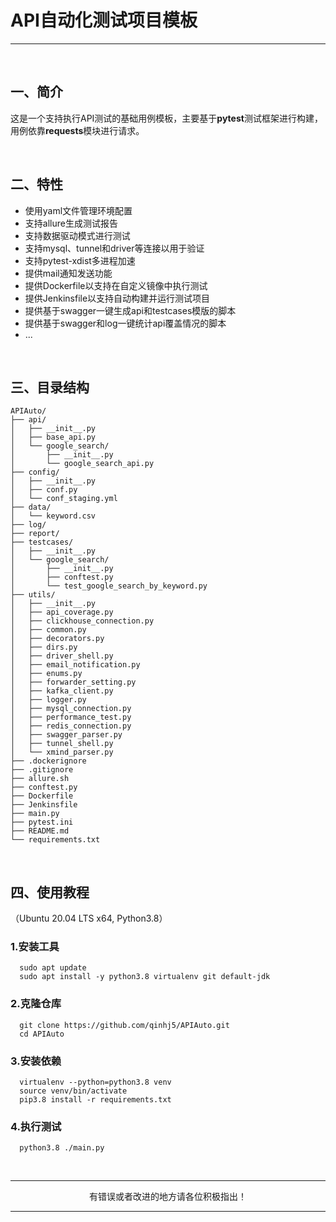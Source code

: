 # API自动化测试项目模板

---

<br>

## 一、简介

这是一个支持执行API测试的基础用例模板，主要基于**pytest**测试框架进行构建，用例依靠**requests**模块进行请求。

<br>

## 二、特性

* 使用yaml文件管理环境配置
* 支持allure生成测试报告
* 支持数据驱动模式进行测试
* 支持mysql、tunnel和driver等连接以用于验证
* 支持pytest-xdist多进程加速
* 提供mail通知发送功能
* 提供Dockerfile以支持在自定义镜像中执行测试
* 提供Jenkinsfile以支持自动构建并运行测试项目
* 提供基于swagger一键生成api和testcases模版的脚本
* 提供基于swagger和log一键统计api覆盖情况的脚本
* ...

<br>

## 三、目录结构

```
APIAuto/
├── api/
│   ├── __init__.py
│   ├── base_api.py
│   └── google_search/
│       ├── __init__.py
│       └── google_search_api.py
├── config/
│   ├── __init__.py
│   ├── conf.py
│   └── conf_staging.yml
├── data/
│   └── keyword.csv
├── log/
├── report/
├── testcases/
│   ├── __init__.py
│   └── google_search/
│       ├── __init__.py
│       ├── conftest.py
│       └── test_google_search_by_keyword.py
├── utils/
│   ├── __init__.py
│   ├── api_coverage.py
│   ├── clickhouse_connection.py
│   ├── common.py
│   ├── decorators.py
│   ├── dirs.py
│   ├── driver_shell.py
│   ├── email_notification.py
│   ├── enums.py
│   ├── forwarder_setting.py
│   ├── kafka_client.py
│   ├── logger.py
│   ├── mysql_connection.py
│   ├── performance_test.py
│   ├── redis_connection.py
│   ├── swagger_parser.py
│   ├── tunnel_shell.py
│   └── xmind_parser.py
├── .dockerignore
├── .gitignore
├── allure.sh
├── conftest.py
├── Dockerfile
├── Jenkinsfile
├── main.py
├── pytest.ini
├── README.md
└── requirements.txt
```

<br>

## 四、使用教程
（Ubuntu 20.04 LTS x64, Python3.8）

### 1.安装工具
```
  sudo apt update
  sudo apt install -y python3.8 virtualenv git default-jdk
```
### 2.克隆仓库
```
  git clone https://github.com/qinhj5/APIAuto.git
  cd APIAuto
```
### 3.安装依赖
```
  virtualenv --python=python3.8 venv
  source venv/bin/activate
  pip3.8 install -r requirements.txt
```
### 4.执行测试
```
  python3.8 ./main.py
```

<br>

---

<p align="center">有错误或者改进的地方请各位积极指出！</p>

---
